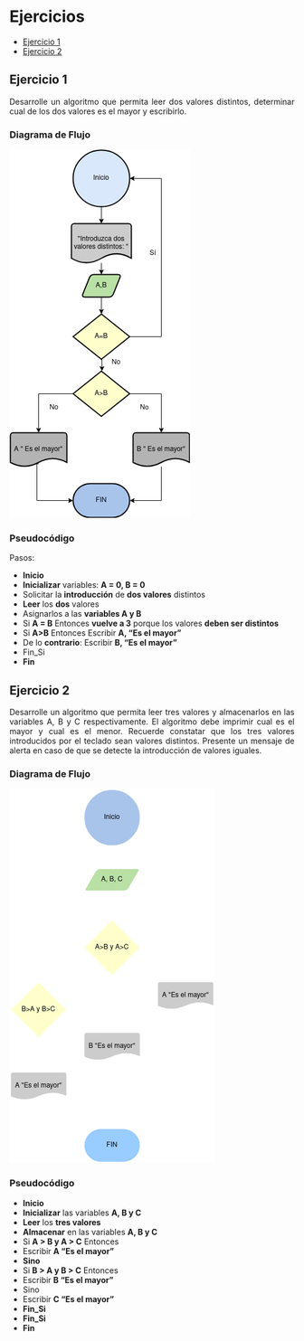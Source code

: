 <div align="justify">

# Ejercicios

- [Ejercicio 1](#ejercicio1)
- [Ejercicio 2](#ejercicio2)

## Ejercicio 1 <a name="ejercicio1"></a>
Desarrolle un algoritmo que permita leer dos valores distintos, determinar cual de los dos valores es el mayor y escribirlo.

### Diagrama de Flujo
<img src="images/Diagrama-flujo.png"/>

### Pseudocódigo

Pasos:

- __Inicio__
- __Inicializar__ variables: __A = 0, B = 0__
- Solicitar la __introducción__ de __dos valores__ distintos
- __Leer__ los __dos__ valores
- Asignarlos a las __variables A y B__
- Si __A = B__ Entonces __vuelve a 3__ porque los valores __deben ser distintos__
- Si __A>B__ Entonces Escribir __A, “Es el mayor”__
- De lo __contrario__: Escribir __B, “Es el mayor”__
- Fin_Si
- __Fin__

## Ejercicio 2 <a name="ejercicio2"></a>
Desarrolle un algoritmo que permita leer tres valores y almacenarlos en las variables A, B y C respectivamente. El algoritmo debe imprimir cual es el mayor y cual es el menor. Recuerde constatar que los tres valores introducidos por el teclado sean valores distintos. Presente un mensaje de alerta en caso de que se detecte la introducción de valores iguales.

### Diagrama de Flujo
<img src="images/Diagrama-flujo-2.png"/>

### Pseudocódigo
- __Inicio__
- __Inicializar__ las variables __A, B y C__
- __Leer__ los __tres valores__
- __Almacenar__ en las variables __A, B y C__
- Si __A > B y A > C__ Entonces
- Escribir __A “Es el mayor”__
- __Sino__
- Si __B > A y B > C__ Entonces
- Escribir __B “Es el mayor”__
- Sino
- Escribir __C “Es el mayor”__
- __Fin_Si__
- __Fin_Si__
- __Fin__
</div>
